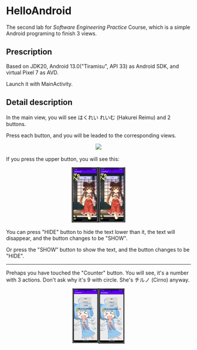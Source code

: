 # HelloAndroid
The second lab for *Software Engineering Practice* Course, which is a simple Android programing to finish 3 views.

## Prescription
Based on JDK20, Android 13.0("Tiramisu", API 33) as Android SDK, and virtual Pixel 7 as AVD.

Launch it with MainActivity.

## Detail description
In the main view, you will see はくれい れいむ (Hakurei Reimu) and 2 buttons.

Press each button, and you will be leaded to the corresponding views.

<div align="center">
  <img src="https://github.com/sorryIMessedup/HelloAndroid/blob/master/data/screenshot_main.png =" height="150px">
</div>

If you press the upper button, you will see this:

<div align="center">
  <img src="https://github.com/sorryIMessedup/HelloAndroid/blob/master/data/screenshot_other.png" height="150px">
</div>

You can press "HIDE" button to hide the text lower than it, the text will disappear, and the button changes to be "SHOW".

Or press the "SHOW" button to show the text, and the button changes to be "HIDE".

---


Prehaps you have touched the "Counter" button. You will see, it's a number with 3 actions.
Don't ask why it's 9 with circle. She's チルノ (Cirno) anyway.

<div align="center">
  <img src="https://github.com/sorryIMessedup/HelloAndroid/blob/master/data/screenshot_counter.png" height="150px">
</div>

